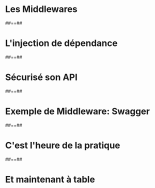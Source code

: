<!-- .slide: class="transition bg-pink" -->

# Les Middlewares

##==##

# L'injection de dépendance

##==##

# Sécurisé son API

##==##

# Exemple de Middleware: Swagger

##==##

# C'est l'heure de la pratique

##==##

# Et maintenant à table

